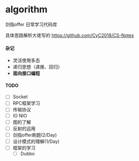 # algorithm

剑指offer 日常学习代码库

具体思路解析大佬写的 https://github.com/CyC2018/CS-Notes



#### 杂记
* 灵活使用多态
* 递归思想（递推、回归）
* **面向接口编程**


#### TODO
* [ ] Socket
* [ ] RPC框架学习
* [ ] 传输协议
* [ ] IO NIO
* [ ] 图的了解
* [ ] 反射的运用
* [ ] 剑指offer刷题(2/Day)
* [ ] 设计模式的理解(1/Day)
* [ ] 框架的学习
    * [ ] Dubbo
